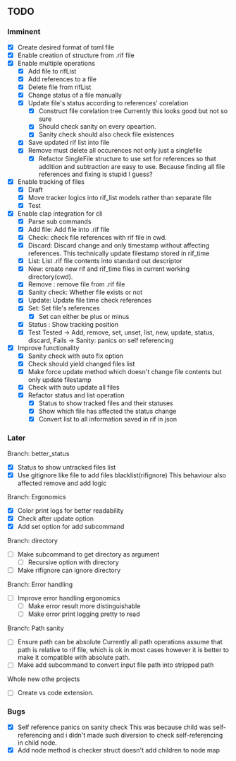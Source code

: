## TODO

### Imminent

* [x] Create desired format of toml file
* [x] Enable creation of structure from .rif file  
* [x] Enable multiple operations
	* [x] Add file to rifList
	* [x] Add references to a file
	* [x] Delete file from rifList
	* [x] Change status of a file manually
	* [x] Update file's status according to references' corelation
		* [x] Construct file corelation tree
		Currently this looks good but not so sure 
		* [x] Should check sanity on every opeartion.
		* [x] Sanity check should also check file existences
	* [x] Save updated rif list into file
	* [x] Remove must delete all occurences not only just a singlefile
		* [x] Refactor SingleFile structure to use set for references so that addition and subtraction are easy to use.
	Because finding all file references and fixing is stupid I guess?
* [x] Enable tracking of files
	* [x] Draft
	* [x] Move tracker logics into rif_list models rather than separate file
	* [x] Test 
* [x] Enable clap integration for cli
	* [x] Parse sub commands
     <!-- Add, Check, Discard, List, New, Remove, SanityCheck, Update, Set, Unset, Status -->
	* [x] Add file: Add file into .rif file
	* [x] Check: check file references with rif file in cwd.
	* [x] Discard: Discard change and only timestamp without affecting references.
	This technically update filestamp stored in rif_time
	* [x] List: List .rif file contents into standard out descriptor
	* [x] New: create new rif and rif_time files in current working directory(cwd).
	* [x] Remove : remove file from .rif file
	* [x] Sanity check: Whether file exists or not 
	* [x] Update: Update file time check references
	* [x] Set: Set file's references
		* [x] Set can either be plus or minus
	* [x] Status : Show tracking position
	* [x] Test 
	Tested -> Add, remove, set, unset, list, new, update, status, discard,
	Fails -> Sanity: panics on self referencing
* [x] Improve functionality
	* [x] Sanity check with auto fix option
	* [x] Check should yield changed files list
	* [x] Make force update method which doesn't change file contents but only update filestamp 
	* [x] Check with auto update all files
	* [x] Refactor status and list operation
		* [x] Status to show tracked files and their statuses
		* [x] Show which file has affected the status change
		* [x] Convert list to all information saved in rif in json

### Later

Branch: better_status
* [x] Status to show untracked files list
* [x] Use gitignore like file to add files blacklist(rifignore)
This behaviour also affected remove and add logic

Branch: Ergonomics
* [x] Color print logs for better readability
* [x] Check after update option
* [x] Add set option for add subcommand

Branch: directory
* [ ] Make subcommand to get directory as argument
	* [ ] Recursive option with directory
* [ ] Make rifignore can ignore directory

Branch: Error handling
* [ ] Improve error handling ergonomics
	* [ ] Make error result more distinguishable
	* [ ] Make error print logging pretty to read 

Branch: Path sanity
* [ ] Ensure path can be absolute
Currently all path operations assume that path is relative to rif file, which is ok in most cases however it is better to make it compatible with absolute path.
* [ ] Make add subcommand to convert input file path into stripped path

Whole new othe projects
* [ ] Create vs code extension.

### Bugs

* [x] Self reference panics on sanity check 
This was because child was self-referencing and i didn't made such diversion to check self-referencing in child node.
* [x] Add node method is checker struct doesn't add children to node map
